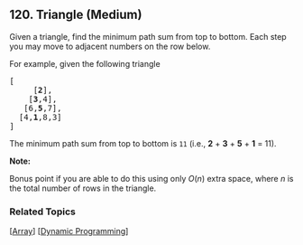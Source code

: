 <!--|This file generated by command(leetcode description); DO NOT EDIT.    |-->
<!--+----------------------------------------------------------------------+-->
<!--|@author    Openset <openset.wang@gmail.com>                           |-->
<!--|@link      https://github.com/openset                                 |-->
<!--|@home      https://github.com/openset/leetcode                        |-->
<!--+----------------------------------------------------------------------+-->

## 120. Triangle (Medium)

<p>Given a triangle, find the minimum path sum from top to bottom. Each step you may move to adjacent numbers on the row below.</p>

<p>For example, given the following triangle</p>

<pre>
[
     [<strong>2</strong>],
    [<strong>3</strong>,4],
   [6,<strong>5</strong>,7],
  [4,<strong>1</strong>,8,3]
]
</pre>

<p>The minimum path sum from top to bottom is <code>11</code> (i.e., <strong>2</strong> + <strong>3</strong> + <strong>5</strong> + <strong>1</strong> = 11).</p>

<p><strong>Note:</strong></p>

<p>Bonus point if you are able to do this using only <em>O</em>(<em>n</em>) extra space, where <em>n</em> is the total number of rows in the triangle.</p>


### Related Topics
[[Array](https://github.com/openset/leetcode/tree/master/tag/array/README.md)] [[Dynamic Programming](https://github.com/openset/leetcode/tree/master/tag/dynamic-programming/README.md)] 
